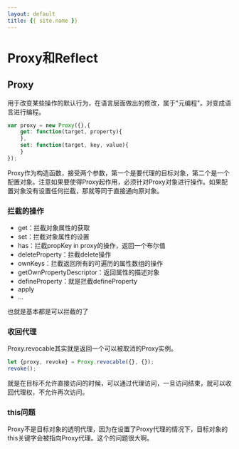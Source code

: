 ```yaml
---
layout: default
title: {{ site.name }}
---
```

# Proxy和Reflect
## Proxy
用于改变某些操作的默认行为，在语言层面做出的修改，属于"元编程"。对变成语言进行编程。

```javascript
var proxy = new Proxy({},{
    get: function(target, property){
    },
    set: function(target, key, value){
    }
});
```

Proxy作为构造函数，接受两个参数，第一个是要代理的目标对象，第二个是一个配置对象。注意如果要使得Proxy起作用，必须针对Proxy对象进行操作。如果配置对象没有设置任何拦截，那就等同于直接通向原对象。

### 拦截的操作

 - get：拦截对象属性的获取
 - set：拦截对象属性的设置
 - has：拦截propKey in proxy的操作，返回一个布尔值
 - deleteProperty：拦截delete操作
 - ownKeys：拦截返回所有的可遍历的属性数组的操作
 - getOwnPropertyDescriptor：返回属性的描述对象
 - defineProperty：就是拦截defineProperty
 - apply
 - ...

 也就是基本都是可以拦截的了

### 收回代理
Proxy.revocable其实就是返回一个可以被取消的Proxy实例。

```javascript
let {proxy, revoke} = Proxy.revocable({}, {});
revoke();
```

就是在目标不允许直接访问的时候，可以通过代理访问，一旦访问结束，就可以收回代理权，不允许再次访问。

### this问题
Proxy不是目标对象的透明代理，因为在设置了Proxy代理的情况下，目标对象的this关键字会被指向Proxy代理。这个的问题很大啊。
